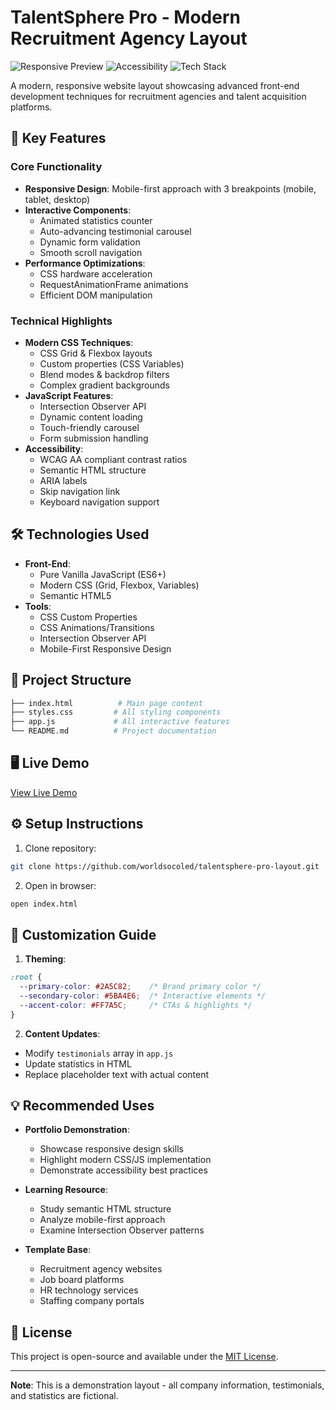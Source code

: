 # TalentSphere Pro - Modern Recruitment Agency Layout

![Responsive Preview](https://img.shields.io/badge/Responsive-Yes-success?style=flat-square&color=2A5C82) 
![Accessibility](https://img.shields.io/badge/A11Y-AA%20Compliant-success?style=flat-square&color=5BA4E6)
![Tech Stack](https://img.shields.io/badge/Stack-HTML%20CSS%20JS-informational?style=flat-square&color=FF7A5C)

A modern, responsive website layout showcasing advanced front-end development techniques for recruitment agencies and talent acquisition platforms.

## 🚀 Key Features

### Core Functionality
- **Responsive Design**: Mobile-first approach with 3 breakpoints (mobile, tablet, desktop)
- **Interactive Components**:
  - Animated statistics counter
  - Auto-advancing testimonial carousel
  - Dynamic form validation
  - Smooth scroll navigation
- **Performance Optimizations**:
  - CSS hardware acceleration
  - RequestAnimationFrame animations
  - Efficient DOM manipulation

### Technical Highlights
- **Modern CSS Techniques**:
  - CSS Grid & Flexbox layouts
  - Custom properties (CSS Variables)
  - Blend modes & backdrop filters
  - Complex gradient backgrounds
- **JavaScript Features**:
  - Intersection Observer API
  - Dynamic content loading
  - Touch-friendly carousel
  - Form submission handling
- **Accessibility**:
  - WCAG AA compliant contrast ratios
  - Semantic HTML structure
  - ARIA labels
  - Skip navigation link
  - Keyboard navigation support

## 🛠️ Technologies Used

- **Front-End**:
  - Pure Vanilla JavaScript (ES6+)
  - Modern CSS (Grid, Flexbox, Variables)
  - Semantic HTML5
- **Tools**:
  - CSS Custom Properties
  - CSS Animations/Transitions
  - Intersection Observer API
  - Mobile-First Responsive Design

## 📂 Project Structure

```bash
├── index.html          # Main page content
├── styles.css         # All styling components
├── app.js             # All interactive features
└── README.md          # Project documentation
```

## 🖥️ Live Demo

[View Live Demo](https://worldsocoled.github.io/talentsphere-pro-layout/)

## ⚙️ Setup Instructions

1. Clone repository:
```bash
git clone https://github.com/worldsocoled/talentsphere-pro-layout.git
```

2. Open in browser:
```bash
open index.html
```

## 🎨 Customization Guide

1. **Theming**:
```css
:root {
  --primary-color: #2A5C82;    /* Brand primary color */
  --secondary-color: #5BA4E6;  /* Interactive elements */
  --accent-color: #FF7A5C;     /* CTAs & highlights */
}
```

2. **Content Updates**:
- Modify `testimonials` array in `app.js`
- Update statistics in HTML
- Replace placeholder text with actual content

## 💡 Recommended Uses

- **Portfolio Demonstration**:
  - Showcase responsive design skills
  - Highlight modern CSS/JS implementation
  - Demonstrate accessibility best practices

- **Learning Resource**:
  - Study semantic HTML structure
  - Analyze mobile-first approach
  - Examine Intersection Observer patterns

- **Template Base**:
  - Recruitment agency websites
  - Job board platforms
  - HR technology services
  - Staffing company portals

## 📄 License

This project is open-source and available under the [MIT License](LICENSE).

---

**Note**: This is a demonstration layout - all company information, testimonials, and statistics are fictional.
